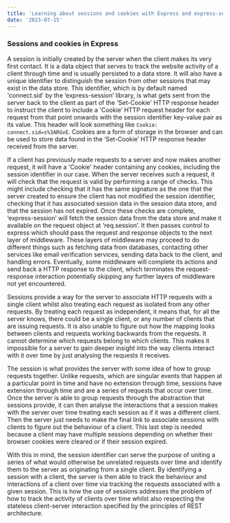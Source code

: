```yaml
--- 
title: 'Learning about sessions and cookies with Express and express-session'
date: '2023-07-15' 
---
```


### Sessions and cookies in Express

A session is initially created by the server when the client makes its very first contact. It is a data object that serves to track the website activity of a client through time and is usually persisted to a data store. It will also have a unique identifier to distinguish the session from other sessions that may exist in the data store. This identifier, which is by default named 'connect.sid' by the ‘express-session’ library, is what gets sent from the server back to the client as part of the 'Set-Cookie' HTTP response header to instruct the client to include a 'Cookie’ HTTP request header for each request from that point onwards with the session identifier key-value pair as its value. This header will look something like `Cookie: connect.sid=s%3ARGvE`. Cookies are a form of storage in the browser and can be used to store data found in the ‘Set-Cookie’ HTTP response header received from the server. 

If a client has previously made requests to a server and now makes another request, it will have a 'Cookie' header containing any cookies, including the session identifier in our case. When the server receives such a request, it will check that the request is valid by performing a range of checks. This might include checking that it has the same signature as the one that the server created to ensure the client has not modified the session identifier, checking that it has associated session data in the session data store, and that the session has not expired. Once these checks are complete, ‘express-session’ will fetch the session data from the data store and make it available on the request object at ‘req.session’. It then passes control to express which should pass the request and response objects to the next layer of middleware. These layers of middleware may proceed to do different things such as fetching data from databases, contacting other services like email verification services, sending data back to the client, and handling errors. Eventually, some middleware will complete its actions and send back a HTTP response to the client, which terminates the request-response interaction potentially skipping any further layers of middleware not yet encountered.

Sessions provide a way for the server to associate HTTP requests with a single client whilst also treating each request as isolated from any other requests. By treating each request as independent, it means that, for all the server knows, there could be a single client, or any number of clients that are issuing requests. It is also unable to figure out how the mapping looks between clients and requests working backwards from the requests. It cannot determine which requests belong to which clients. This makes it impossible for a server to gain deeper insight into the way clients interact with it over time by just analysing the requests it receives.

The session is what provides the server with some idea of how to group requests together. Unlike requests, which are singular events that happen at a particular point in time and have no extension through time, sessions have extension through time and are a series of requests that occur over time. Once the server is able to group requests through the abstraction that sessions provide, it can then analyse the interactions that a session makes with the server over time treating each session as if it was a different client. Then the server just needs to make the final link to associate sessions with clients to figure out the behaviour of a client. This last step is needed because a client may have multiple sessions depending on whether their browser cookies were cleared or if their session expired.

With this in mind, the session identifier can serve the purpose of uniting a series of what would otherwise be unrelated requests over time and identify them to the server as originating from a single client. By identifying a session with a client, the server is then able to track the behaviour and interactions of a client over time via tracking the requests associated with a given session. This is how the use of sessions addresses the problem of how to track the activity of clients over time whilst also respecting the stateless client-server interaction specified by the principles of REST architecture. 

